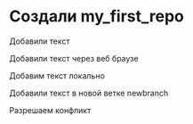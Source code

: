 # Создали my_first_repo

Добавили текст

Добавили текст через веб браузе

Добавим текст локально

Добавили текст в новой ветке newbranch

Разрешаем конфликт
